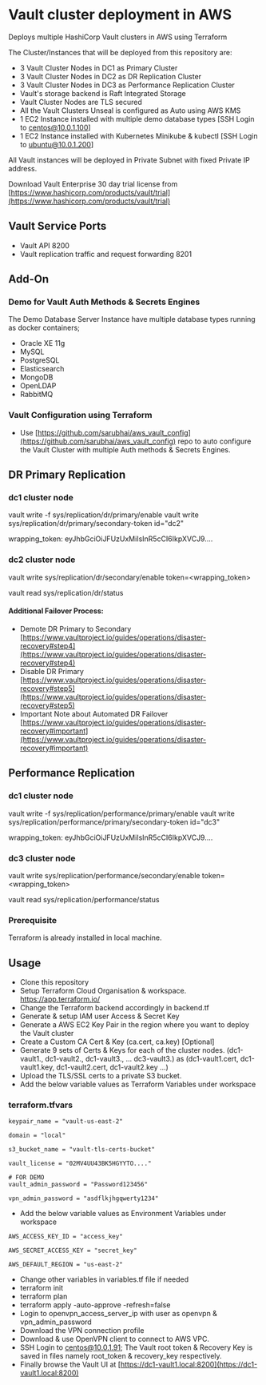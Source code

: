 # Vault cluster deployment in AWS

Deploys multiple HashiCorp Vault clusters in AWS using Terraform

The Cluster/Instances that will be deployed from this repository are:

- 3 Vault Cluster Nodes in DC1 as Primary Cluster
- 3 Vault Cluster Nodes in DC2 as DR Replication Cluster
- 3 Vault Cluster Nodes in DC3 as Performance Replication Cluster
- Vault's storage backend is Raft Integrated Storage
- Vault Cluster Nodes are TLS secured
- All the Vault Clusters Unseal is configured as Auto using AWS KMS
- 1 EC2 Instance installed with multiple demo database types [SSH Login to centos@10.0.1.100]
- 1 EC2 Instance installed with Kubernetes Minikube & kubectl [SSH Login to ubuntu@10.0.1.200]

All Vault instances will be deployed in Private Subnet with fixed Private IP address.

Download Vault Enterprise 30 day trial license from [https://www.hashicorp.com/products/vault/trial](https://www.hashicorp.com/products/vault/trial)

## Vault Service Ports

- Vault API 8200
- Vault replication traffic and request forwarding 8201

## Add-On

### Demo for Vault Auth Methods & Secrets Engines

The Demo Database Server Instance have multiple database types running as docker containers;

- Oracle XE 11g
- MySQL
- PostgreSQL
- Elasticsearch
- MongoDB
- OpenLDAP
- RabbitMQ

### Vault Configuration using Terraform

- Use [https://github.com/sarubhai/aws_vault_config](https://github.com/sarubhai/aws_vault_config) repo to auto configure the Vault Cluster with multiple Auth methods & Secrets Engines.

## DR Primary Replication

### dc1 cluster node

vault write -f sys/replication/dr/primary/enable
vault write sys/replication/dr/primary/secondary-token id="dc2"

wrapping_token: eyJhbGciOiJFUzUxMiIsInR5cCI6IkpXVCJ9....

### dc2 cluster node

vault write sys/replication/dr/secondary/enable token=<wrapping_token>

vault read sys/replication/dr/status

#### Additional Failover Process:

- Demote DR Primary to Secondary
  [https://www.vaultproject.io/guides/operations/disaster-recovery#step4](https://www.vaultproject.io/guides/operations/disaster-recovery#step4)
- Disable DR Primary
  [https://www.vaultproject.io/guides/operations/disaster-recovery#step5](https://www.vaultproject.io/guides/operations/disaster-recovery#step5)
- Important Note about Automated DR Failover
  [https://www.vaultproject.io/guides/operations/disaster-recovery#important](https://www.vaultproject.io/guides/operations/disaster-recovery#important)

## Performance Replication

### dc1 cluster node

vault write -f sys/replication/performance/primary/enable
vault write sys/replication/performance/primary/secondary-token id="dc3"

wrapping_token: eyJhbGciOiJFUzUxMiIsInR5cCI6IkpXVCJ9....

### dc3 cluster node

vault write sys/replication/performance/secondary/enable token=<wrapping_token>

vault read sys/replication/performance/status

### Prerequisite

Terraform is already installed in local machine.

## Usage

- Clone this repository
- Setup Terraform Cloud Organisation & workspace. https://app.terraform.io/
- Change the Terraform backend accordingly in backend.tf
- Generate & setup IAM user Access & Secret Key
- Generate a AWS EC2 Key Pair in the region where you want to deploy the Vault cluster
- Create a Custom CA Cert & Key (ca.cert, ca.key) [Optional]
- Generate 9 sets of Certs & Keys for each of the cluster nodes. (dc1-vault1.<domain>, dc1-vault2.<domain>, dc1-vault3.<domain>, ... dc3-vault3.<domain>) as
  (dc1-vault1.cert, dc1-vault1.key, dc1-vault2.cert, dc1-vault2.key ...)
- Upload the TLS/SSL certs to a private S3 bucket.
- Add the below variable values as Terraform Variables under workspace

### terraform.tfvars

```
keypair_name = "vault-us-east-2"

domain = "local"

s3_bucket_name = "vault-tls-certs-bucket"

vault_license = "02MV4UU43BK5HGYYTO...."

# FOR DEMO
vault_admin_password = "Password123456"

vpn_admin_password = "asdflkjhgqwerty1234"
```

- Add the below variable values as Environment Variables under workspace

```
AWS_ACCESS_KEY_ID = "access_key"

AWS_SECRET_ACCESS_KEY = "secret_key"

AWS_DEFAULT_REGION = "us-east-2"
```

- Change other variables in variables.tf file if needed
- terraform init
- terraform plan
- terraform apply -auto-approve -refresh=false
- Login to openvpn_access_server_ip with user as openvpn & vpn_admin_password
- Download the VPN connection profile
- Download & use OpenVPN client to connect to AWS VPC.
- SSH Login to centos@10.0.1.91; The Vault root token & Recovery Key is saved in files namely root_token & recovery_key respectively.
- Finally browse the Vault UI at [https://dc1-vault1.local:8200](https://dc1-vault1.local:8200)
